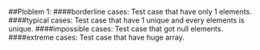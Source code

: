 ##Ploblem 1:
####borderline cases:
Test case that have only 1 elements.
####typical cases:
Test case that have 1 unique and every elements is unique.
####impossible cases:
Test case that got null elements.
####extreme cases:
Test case that have huge array.